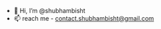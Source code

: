 - 👋 Hi, I’m @shubhambisht
- 📫 reach me - contact.shubhambisht@gmail.com

<!---
conveytoshubham/conveytoshubham is a ✨ special ✨ repository because its `README.md` (this file) appears on your GitHub profile.
You can click the Preview link to take a look at your changes.
--->
